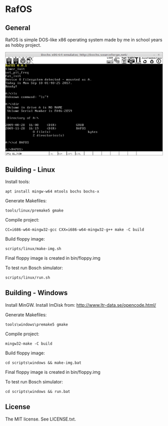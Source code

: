 RafOS
=====

General
-------
RafOS is simple DOS-like x86 operating system made by me in school years as hobby project.

![Preview](screenshots/rafos.png)

Building - Linux
----------------

Install tools:

	apt install mingw-w64 mtools bochs bochs-x

Generate Makefiles:

	tools/linux/premake5 gmake

Compile project:

	CC=i686-w64-mingw32-gcc CXX=i686-w64-mingw32-g++ make -C build

Build floppy image:

	scripts/linux/make-img.sh

Final floppy image is created in bin/floppy.img

To test run Bosch simulator:

	scripts/linux/run.sh

Building - Windows
------------------
Install MinGW.
Install ImDisk from: http://www.ltr-data.se/opencode.html/

Generate Makefiles:

	tools\windows\premake5 gmake

Compile project:

	mingw32-make -C build

Build floppy image:

	cd scripts\windows && make-img.bat

Final floppy image is created in bin/floppy.img

To test run Bosch simulator:

	cd scripts\windows && run.bat

License
-------
The MIT license. See LICENSE.txt.
